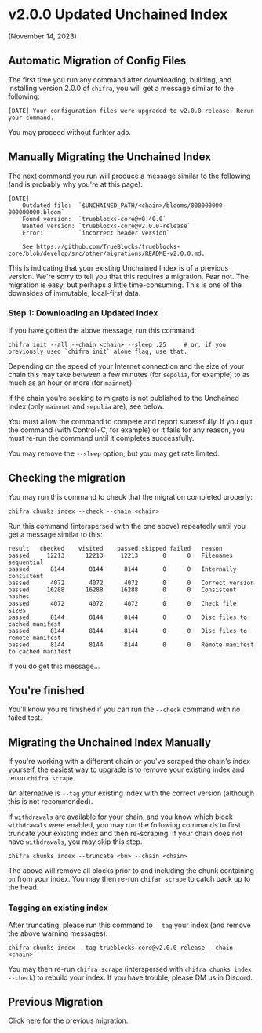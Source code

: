 # v2.0.0 Updated Unchained Index

(November 14, 2023)

## Automatic Migration of Config Files

The first time you run any command after downloading, building, and installing version 2.0.0 of `chifra`, you will get a message similar to the following:

```[bash]
[DATE] Your configuration files were upgraded to v2.0.0-release. Rerun your command.
```

You may proceed without furhter ado.

## Manually Migrating the Unchained Index

The next command you run will produce a message similar to the following (and is probably why you're at this page):

```[bash]
[DATE]
    Outdated file:  `$UNCHAINED_PATH/<chain>/blooms/000000000-000000000.bloom`
    Found version:  `trueblocks-core@v0.40.0`
    Wanted version: `trueblocks-core@v2.0.0-release`
    Error:          `incorrect header version`

    See https://github.com/TrueBlocks/trueblocks-core/blob/develop/src/other/migrations/README-v2.0.0.md.
```

This is indicating that your existing Unchained Index is of a previous version. We're sorry to tell you that this requires a migration. Fear not. The migration is easy, but perhaps a little time-consuming. This is one of the downsides of immutable, local-first data.

### Step 1: Downloading an Updated Index

If you have gotten the above message, run this command:

```[bash]
chifra init --all --chain <chain> --sleep .25     # or, if you previously used `chifra init` alone flag, use that.
```

Depending on the speed of your Internet connection and the size of your chain this may take between a few minutes (for `sepolia`, for example) to as much as an hour or more (for `mainnet`).

If the chain you're seeking to migrate is not published to the Unchained Index (only `mainnet` and `sepolia` are), see below.

You must allow the command to compete and report sucessfully. If you quit the command (with Control+C, for example) or it fails for any reason, you must re-run the command until it completes successfully.

You may remove the `--sleep` option, but you may get rate limited.

## Checking the migration

You may run this command to check that the migration completed properly:

```[bash]
chifra chunks index --check --chain <chain>
```

Run this command (interspersed with the one above) repeatedly until you get a message similar to this:

```[bash]
result   checked    visited    passed skipped failed   reason
passed     12213      12213     12213       0      0   Filenames sequential
passed      8144       8144      8144       0      0   Internally consistent
passed      4072       4072      4072       0      0   Correct version
passed     16288      16288     16288       0      0   Consistent hashes
passed      4072       4072      4072       0      0   Check file sizes
passed      8144       8144      8144       0      0   Disc files to cached manifest
passed      8144       8144      8144       0      0   Disc files to remote manifest
passed      8144       8144      8144       0      0   Remote manifest to cached manifest
```

If you do get this message...

## You're finished

You'll know you're finished if you can run the `--check` command with no failed test.

## Migrating the Unchained Index Manually

If you're working with a different chain or you've scraped the chain's index yourself, the easiest way to upgrade is to remove your existing index and rerun `chifra scrape`.

An alternative is `--tag` your existing index with the correct version (although this is not recommended).

If `withdrawals` are available for your chain, and you know which block `withdrawals` were enabled, you may run the following commands to first truncate your existing index and then re-scraping. If your chain does not have `withdrawals`, you may skip this step.

```[bash]
chifra chunks index --truncate <bn> --chain <chain>
```

The above will remove all blocks prior to and including the chunk containing `bn` from your index. You may then re-run `chifar scrape` to catch back up to the head.

### Tagging an existing index

After truncating, please run this command to `--tag` your index (and remove the above warning messages).

```[bash]
chifra chunks index --tag trueblocks-core@v2.0.0-release --chain <chain>
```

You may then re-run `chifra scrape` (interspersed with `chifra chunks index --check`) to rebuild your index. If you have trouble, please DM us in Discord.

## Previous Migration

[Click here](./README-v0.85.0.md) for the previous migration.
